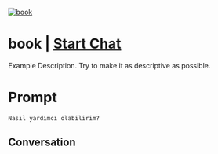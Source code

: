 
[![book](https://flow-prompt-covers.s3.us-west-1.amazonaws.com/icon/Flat/i17.png)](https://gptcall.net/chat.html?data=%7B%22contact%22%3A%7B%22id%22%3A%22vqOiVhcg0iahnyGCTg62t%22%2C%22flow%22%3Atrue%7D%7D)
# book | [Start Chat](https://gptcall.net/chat.html?data=%7B%22contact%22%3A%7B%22id%22%3A%22vqOiVhcg0iahnyGCTg62t%22%2C%22flow%22%3Atrue%7D%7D)
Example Description. Try to make it as descriptive as possible.

# Prompt

```
Nasıl yardımcı olabilirim?
```

## Conversation





